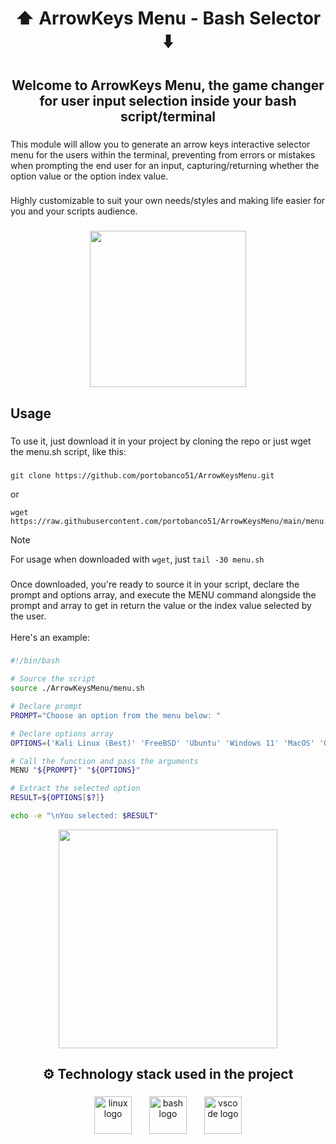 <h1 align="center">⬆️ ArrowKeys Menu - Bash Selector ⬇️</h1>

###

<h2 align="center">Welcome to ArrowKeys Menu, the game changer for user input selection inside your bash script/terminal</h2>

###

<p align="left">This module will allow you to generate an arrow keys interactive selector menu for the users within the terminal, preventing from errors or mistakes when prompting the end user for an input, capturing/returning whether the option value or the option index value.</p>

###

<p align="left">Highly customizable to suit your own needs/styles and making life easier for you and your scripts audience.</p>

###

<div align="center">
<!-- ![image](https://github.com/portobanco51/ArrowKeysMenu/assets/76289550/38a3366b-6c08-439e-8ee4-7d2146d3788e) -->
  <img height="250" src="https://github.com/portobanco51/ArrowKeysMenu/assets/76289550/38a3366b-6c08-439e-8ee4-7d2146d3788e"  />
</div>

###

<h2 align="left">Usage</h2>

###

<p align="left">To use it, just download it in your project by cloning the repo or just wget the menu.sh script, like this:</p>

###

```console
git clone https://github.com/portobanco51/ArrowKeysMenu.git
```

or

```console
wget https://raw.githubusercontent.com/portobanco51/ArrowKeysMenu/main/menu.sh
```

> [!NOTE]
> For usage when downloaded with `wget`, just `tail -30 menu.sh`

###

<p align="left">Once downloaded, you're ready to source it in your script, declare the prompt and options array, and execute the MENU command alongside the prompt and array to get in return the value or the index value selected by the user.<br><br>Here's an example:</p>

###

```sh
#!/bin/bash

# Source the script
source ./ArrowKeysMenu/menu.sh

# Declare prompt
PROMPT="Choose an option from the menu below: "

# Declare options array
OPTIONS=('Kali Linux (Best)' 'FreeBSD' 'Ubuntu' 'Windows 11' 'MacOS' 'Other')

# Call the function and pass the arguments
MENU "${PROMPT}" "${OPTIONS}"

# Extract the selected option
RESULT=${OPTIONS[$?]}

echo -e "\nYou selected: $RESULT"

```

<div align="center">
  <img height="350" src="https://github.com/portobanco51/ArrowKeysMenu/assets/76289550/8193b011-ceb5-43e9-a151-2b886c2eb62c"  />
</div>

###

<h2 align="center">⚙️ Technology stack used in the project</h2>

###

<div align="center">
  <img src="https://skillicons.dev/icons?i=linux" height="60" alt="linux logo"  />
  <img width="20" />
  <img src="https://skillicons.dev/icons?i=bash" height="60" alt="bash logo"  />
  <img width="20" />
  <img src="https://skillicons.dev/icons?i=vscode" height="60" alt="vscode logo"  />
</div>

###

